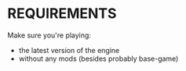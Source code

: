 # REQUIREMENTS
Make sure you're playing:
- the latest version of the engine
- without any mods (besides probably base-game)
